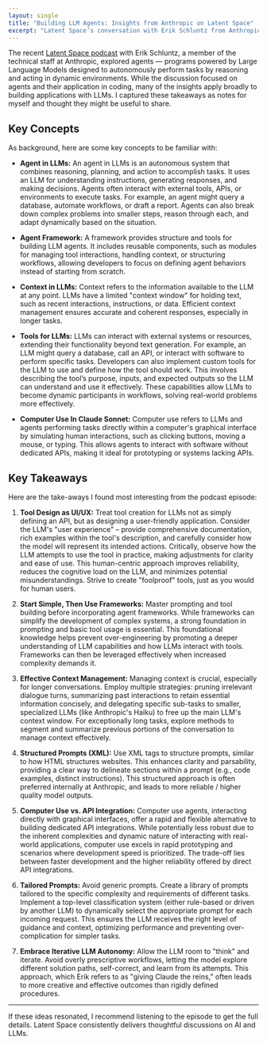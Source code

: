 ```yaml
---
layout: single
title: "Building LLM Agents: Insights from Anthropic on Latent Space"
excerpt: "Latent Space’s conversation with Erik Schluntz from Anthropic covered practical lessons on building LLM agents — from structuring prompts with XML to designing tools like a UX problem. The key takeaway: effective agents aren’t just about capabilities, but about guiding LLMs to reason and act well."
---
```


The recent [Latent Space podcast](https://www.latent.space/p/claude-sonnet) with Erik Schluntz, a member of the technical staff at Anthropic, explored agents — programs powered by Large Language Models designed to autonomously perform tasks by reasoning and acting in dynamic environments. While the discussion focused on agents and their application in coding, many of the insights apply broadly to building applications with LLMs. I captured these takeaways as notes for myself and thought they might be useful to share.

## Key Concepts
As background, here are some key concepts to be familiar with:

- **Agent in LLMs:**  An agent in LLMs is an autonomous system that combines reasoning, planning, and action to accomplish tasks. It uses an LLM for understanding instructions, generating responses, and making decisions. Agents often interact with external tools, APIs, or environments to execute tasks. For example, an agent might query a database, automate workflows, or draft a report. Agents can also break down complex problems into smaller steps, reason through each, and adapt dynamically based on the situation.

- **Agent Framework:**  A framework provides structure and tools for building LLM agents. It includes reusable components, such as modules for managing tool interactions, handling context, or structuring workflows, allowing developers to focus on defining agent behaviors instead of starting from scratch.

- **Context in LLMs:**  Context refers to the information available to the LLM at any point. LLMs have a limited "context window" for holding text, such as recent interactions, instructions, or data. Efficient context management ensures accurate and coherent responses, especially in longer tasks.

- **Tools for LLMs:**  LLMs can interact with external systems or resources, extending their functionality beyond text generation. For example, an LLM might query a database, call an API, or interact with software to perform specific tasks. Developers can also implement custom tools for the LLM to use and define how the tool should work. This involves describing the tool’s purpose, inputs, and expected outputs so the LLM can understand and use it effectively. These capabilities allow LLMs to become dynamic participants in workflows, solving real-world problems more effectively.

- **Computer Use In Claude Sonnet:**  Computer use refers to LLMs and agents performing tasks directly within a computer's graphical interface by simulating human interactions, such as clicking buttons, moving a mouse, or typing. This allows agents to interact with software without dedicated APIs, making it ideal for prototyping or systems lacking APIs.

## Key Takeaways
Here are the take-aways I found most interesting from the podcast episode:

1. **Tool Design as UI/UX:**  Treat tool creation for LLMs not as simply defining an API, but as designing a user-friendly application. Consider the LLM's "user experience" – provide comprehensive documentation, rich examples within the tool's description, and carefully consider how the model will represent its intended actions. Critically, observe how the LLM attempts to use the tool in practice, making adjustments for clarity and ease of use. This human-centric approach improves reliability, reduces the cognitive load on the LLM, and minimizes potential misunderstandings. Strive to create "foolproof" tools, just as you would for human users.

2. **Start Simple, Then Use Frameworks:**  Master prompting and tool building before incorporating agent frameworks. While frameworks can simplify the development of complex systems, a strong foundation in prompting and basic tool usage is essential. This foundational knowledge helps prevent over-engineering by promoting a deeper understanding of LLM capabilities and how LLMs interact with tools. Frameworks can then be leveraged effectively when increased complexity demands it.

3. **Effective Context Management:**  Managing context is crucial, especially for longer conversations. Employ multiple strategies: pruning irrelevant dialogue turns, summarizing past interactions to retain essential information concisely, and delegating specific sub-tasks to smaller, specialized LLMs (like Anthropic's Haiku) to free up the main LLM's context window. For exceptionally long tasks, explore methods to segment and summarize previous portions of the conversation to manage context effectively.

4. **Structured Prompts (XML):**  Use XML tags to structure prompts, similar to how HTML structures websites. This enhances clarity and parsability, providing a clear way to delineate sections within a prompt (e.g., code examples, distinct instructions). This structured approach is often preferred internally at Anthropic, and leads to more reliable / higher quality model outputs.

5. **Computer Use vs. API Integration:**  Computer use agents, interacting directly with graphical interfaces, offer a rapid and flexible alternative to building dedicated API integrations. While potentially less robust due to the inherent complexities and dynamic nature of interacting with real-world applications, computer use excels in rapid prototyping and scenarios where development speed is prioritized. The trade-off lies between faster development and the higher reliability offered by direct API integrations.

6. **Tailored Prompts:**  Avoid generic prompts. Create a library of prompts tailored to the specific complexity and requirements of different tasks. Implement a top-level classification system (either rule-based or driven by another LLM) to dynamically select the appropriate prompt for each incoming request. This ensures the LLM receives the right level of guidance and context, optimizing performance and preventing over-complication for simpler tasks.

7. **Embrace Iterative LLM Autonomy:**  Allow the LLM room to "think" and iterate. Avoid overly prescriptive workflows, letting the model explore different solution paths, self-correct, and learn from its attempts. This approach, which Erik refers to as "giving Claude the reins," often leads to more creative and effective outcomes than rigidly defined procedures.

---

If these ideas resonated, I recommend listening to the episode to get the full details. Latent Space consistently delivers thoughtful discussions on AI and LLMs.